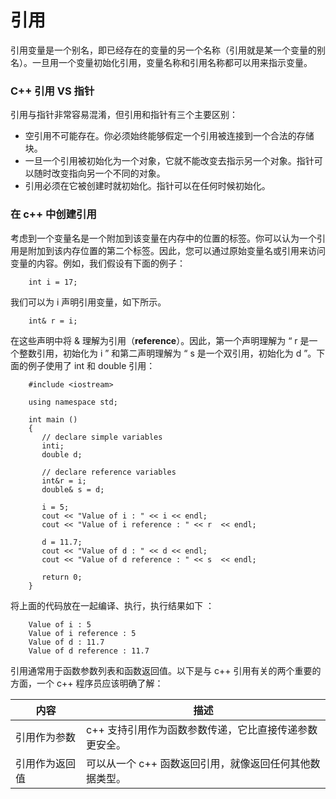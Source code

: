 # 引用

引用变量是一个别名，即已经存在的变量的另一个名称（引用就是某一个变量的别名）。一旦用一个变量初始化引用，变量名称和引用名称都可以用来指示变量。

### C++ 引用 VS 指针

引用与指针非常容易混淆，但引用和指针有三个主要区别：

- 空引用不可能存在。你必须始终能够假定一个引用被连接到一个合法的存储块。
- 一旦一个引用被初始化为一个对象，它就不能改变去指示另一个对象。指针可以随时改变指向另一个不同的对象。
- 引用必须在它被创建时就初始化。指针可以在任何时候初始化。

### 在 c++ 中创建引用

考虑到一个变量名是一个附加到该变量在内存中的位置的标签。你可以认为一个引用是附加到该内存位置的第二个标签。因此，您可以通过原始变量名或引用来访问变量的内容。例如，我们假设有下面的例子：

```
    int i = 17;   
```

我们可以为 i 声明引用变量，如下所示。

```
    int& r = i;
```

在这些声明中将 & 理解为引用（**reference**）。因此，第一个声明理解为 “ r 是一个整数引用，初始化为 i ” 和第二声明理解为 “ s 是一个双引用，初始化为 d ”。下面的例子使用了 int 和 double 引用：

```
    #include <iostream>

    using namespace std;

    int main ()
    {
       // declare simple variables
       inti;
       double d;

       // declare reference variables
       int&r = i;
       double& s = d;

       i = 5;
       cout << "Value of i : " << i << endl;
       cout << "Value of i reference : " << r  << endl;

       d = 11.7;
       cout << "Value of d : " << d << endl;
       cout << "Value of d reference : " << s  << endl;

       return 0;
    }
```

将上面的代码放在一起编译、执行，执行结果如下 ：

```
    Value of i : 5
    Value of i reference : 5
    Value of d : 11.7
    Value of d reference : 11.7
```

引用通常用于函数参数列表和函数返回值。以下是与 c++ 引用有关的两个重要的方面，一个 c++ 程序员应该明确了解：

| 内容           | 描述                                                    |
| -------------- | ------------------------------------------------------- |
| 引用作为参数   | c++ 支持引用作为函数参数传递，它比直接传递参数更安全。  |
| 引用作为返回值 | 可以从一个 c++ 函数返回引用，就像返回任何其他数据类型。 |